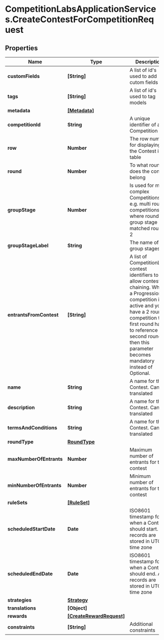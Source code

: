 # CompetitionLabsApplicationServices.CreateContestForCompetitionRequest

## Properties

Name | Type | Description | Notes
------------ | ------------- | ------------- | -------------
**customFields** | **[String]** | A list of id&#39;s used to add cutom fields | [optional] 
**tags** | **[String]** | A list of id&#39;s used to tag models | [optional] 
**metadata** | [**[Metadata]**](Metadata.md) |  | [optional] 
**competitionId** | **String** | A unique identifier of a Competition | 
**row** | **Number** | The row number for displaying the Contest in a table | 
**round** | **Number** | To what round does the contest belong | 
**groupStage** | **Number** | Is used for more complex Competitions e.g. multi round competitions where round 1 group stage matched round 2 | [optional] 
**groupStageLabel** | **String** | The name of the group stages | [optional] 
**entrantsFromContest** | **[String]** | A list of CompetitionLabs contest identifiers to allow contests chaining. When a Progression competition is active and you have a 2 round competition the first round has to reference the second round then this parameter becomes mandatory instead of Optional. | [optional] 
**name** | **String** | A name for the Contest. Can be translated | 
**description** | **String** | A name for the Contest. Can be translated | [optional] 
**termsAndConditions** | **String** | A name for the Contest. Can be translated | [optional] 
**roundType** | [**RoundType**](RoundType.md) |  | 
**maxNumberOfEntrants** | **Number** | Maximum number of entrants for the contest | [optional] 
**minNumberOfEntrants** | **Number** | Minimum number of entrants for the contest | 
**ruleSets** | [**[RuleSet]**](RuleSet.md) |  | 
**scheduledStartDate** | **Date** | ISO8601 timestamp for when a Contest should start. All records are stored in UTC time zone | 
**scheduledEndDate** | **Date** | ISO8601 timestamp for when a Contest should end. All records are stored in UTC time zone | 
**strategies** | [**Strategy**](Strategy.md) |  | 
**translations** | **[Object]** |  | [optional] 
**rewards** | [**[CreateRewardRequest]**](CreateRewardRequest.md) |  | [optional] 
**constraints** | **[String]** | Additional constraints | 


